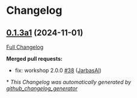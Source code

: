 # Changelog

## [0.1.3a1](https://github.com/OpenVoiceOS/ovos-skill-news/tree/0.1.3a1) (2024-11-01)

[Full Changelog](https://github.com/OpenVoiceOS/ovos-skill-news/compare/0.1.2...0.1.3a1)

**Merged pull requests:**

- fix: workshop 2.0.0 [\#38](https://github.com/OpenVoiceOS/ovos-skill-news/pull/38) ([JarbasAl](https://github.com/JarbasAl))



\* *This Changelog was automatically generated by [github_changelog_generator](https://github.com/github-changelog-generator/github-changelog-generator)*

